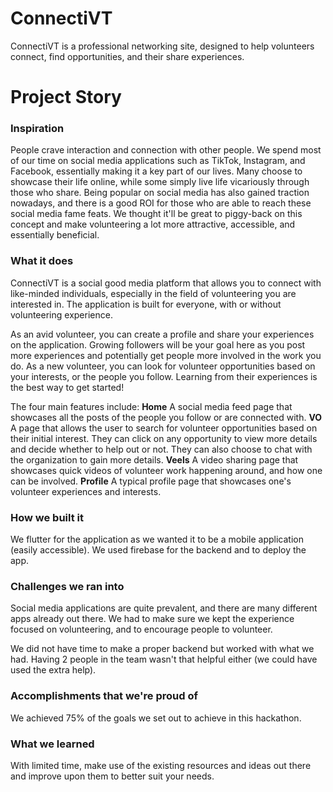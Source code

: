 # ConnectiVT

ConnectiVT is a professional networking site, designed to help volunteers connect, find opportunities, and their share experiences.

# Project Story
### Inspiration
People crave interaction and connection with other people. We spend most of our time on social media applications such as TikTok, Instagram, and Facebook, essentially making it a key part of our lives. Many choose to showcase their life online, while some simply live life vicariously through those who share. Being popular on social media has also gained traction nowadays, and there is a good ROI for those who are able to reach these social media fame feats. We thought it'll be great to piggy-back on this concept and make volunteering a lot more attractive, accessible, and essentially beneficial.
 
### What it does
ConnectiVT is a social good media platform that allows you to connect with like-minded individuals, especially in the field of volunteering you are interested in. The application is built for everyone, with or without volunteering experience.

As an avid volunteer, you can create a profile and share your experiences on the application. Growing followers will be your goal here as you post more experiences and potentially get people more involved in the work you do. As a new volunteer, you can look for volunteer opportunities based on your interests, or the people you follow. Learning from their experiences is the best way to get started!

The four main features include:
**Home**
A social media feed page that showcases all the posts of the people you follow or are connected with.
**VO**
A page that allows the user to search for volunteer opportunities based on their initial interest. They can click on any opportunity to view more details and decide whether to help out or not. They can also choose to chat with the organization to gain more details.
**Veels**
A video sharing page that showcases quick videos of volunteer work happening around, and how one can be involved. 
**Profile**
A typical profile page that showcases one's volunteer experiences and interests.

### How we built it
We flutter for the application as we wanted it to be a mobile application (easily accessible).
We used firebase for the backend and to deploy the app.

### Challenges we ran into
Social media applications are quite prevalent, and there are many different apps already out there. We had to make sure we kept the experience focused on volunteering, and to encourage people to volunteer.

We did not have time to make a proper backend but worked with what we had. Having 2 people in the team wasn't that helpful either (we could have used the extra help).

### Accomplishments that we're proud of
We achieved 75% of the goals we set out to achieve in this hackathon.

### What we learned
With limited time, make use of the existing resources and ideas out there and improve upon them to better suit your needs.
